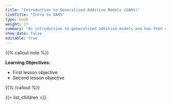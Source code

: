 ```yaml
---
title: "Introduction to Generalized Additive Models (GAMs)"
linkTitle: "Intro to GAMS"
type: book
weight: 17
summary: "An introduction to generalized additive models and how then can be used with time-series"
show_date: false
editable: true
---
```


{{% callout note %}}

**Learning Objectives:**
* First lesson objective
* Second lesson objective

{{% /callout %}}

{{< list_children >}}
